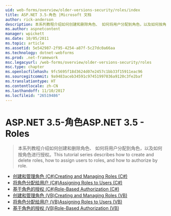 ```yaml
---
uid: web-forms/overview/older-versions-security/roles/index
title: ASP.NET 3.5-角色 |Microsoft 文档
author: rick-anderson
description: 本系列教程介绍如何创建和删除角色、 如何将用户分配到角色，以及如何按角色进行授权。
ms.author: aspnetcontent
manager: wpickett
ms.date: 10/05/2011
ms.topic: article
ms.assetid: 5e542987-2f95-4254-a87f-5c27dc0a66aa
ms.technology: dotnet-webforms
ms.prod: .net-framework
msc.legacyurl: /web-forms/overview/older-versions-security/roles
msc.type: chapter
ms.openlocfilehash: 9fc5695f18d3624d07e2457c1bb33f15911eac96
ms.sourcegitcommit: 9a9483aceb34591c97451997036a9120c3fe2baf
ms.translationtype: HT
ms.contentlocale: zh-CN
ms.lasthandoff: 11/10/2017
ms.locfileid: "26519486"
---
```

<a name="aspnet-35---roles"></a><span data-ttu-id="e9c09-103">ASP.NET 3.5-角色</span><span class="sxs-lookup"><span data-stu-id="e9c09-103">ASP.NET 3.5 - Roles</span></span>
====================
> <span data-ttu-id="e9c09-104">本系列教程介绍如何创建和删除角色、 如何将用户分配到角色，以及如何按角色进行授权。</span><span class="sxs-lookup"><span data-stu-id="e9c09-104">This tutorial series describes how to create and delete roles, how to assign users to roles, and how to authorize by role.</span></span>


- [<span data-ttu-id="e9c09-105">创建和管理角色 (C#)</span><span class="sxs-lookup"><span data-stu-id="e9c09-105">Creating and Managing Roles (C#)</span></span>](creating-and-managing-roles-cs.md)
- [<span data-ttu-id="e9c09-106">将角色分配给用户 (C#)</span><span class="sxs-lookup"><span data-stu-id="e9c09-106">Assigning Roles to Users (C#)</span></span>](assigning-roles-to-users-cs.md)
- [<span data-ttu-id="e9c09-107">基于角色的授权 (C#)</span><span class="sxs-lookup"><span data-stu-id="e9c09-107">Role-Based Authorization (C#)</span></span>](role-based-authorization-cs.md)
- [<span data-ttu-id="e9c09-108">创建和管理角色 (VB)</span><span class="sxs-lookup"><span data-stu-id="e9c09-108">Creating and Managing Roles (VB)</span></span>](creating-and-managing-roles-vb.md)
- [<span data-ttu-id="e9c09-109">将角色分配给用户 (VB)</span><span class="sxs-lookup"><span data-stu-id="e9c09-109">Assigning Roles to Users (VB)</span></span>](assigning-roles-to-users-vb.md)
- [<span data-ttu-id="e9c09-110">基于角色的授权 (VB)</span><span class="sxs-lookup"><span data-stu-id="e9c09-110">Role-Based Authorization (VB)</span></span>](role-based-authorization-vb.md)
